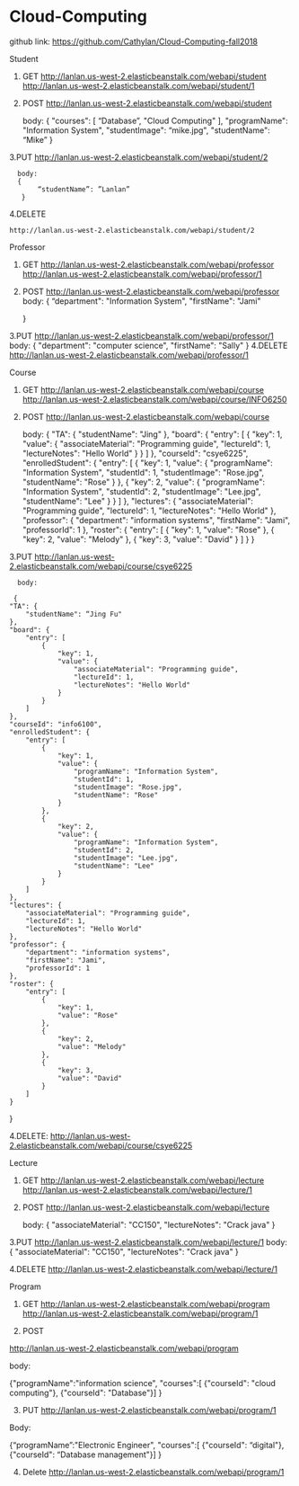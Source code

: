 # Cloud-Computing
 
github link: https://github.com/Cathylan/Cloud-Computing-fall2018

 
Student

1. GET
    http://lanlan.us-west-2.elasticbeanstalk.com/webapi/student
    http://lanlan.us-west-2.elasticbeanstalk.com/webapi/student/1
 
2. POST
     http://lanlan.us-west-2.elasticbeanstalk.com/webapi/student
     
     body:
     {
        "courses": [
            “Database”,
            "Cloud Computing"
        ],
        "programName": "Information System",
        "studentImage": “mike.jpg",
        "studentName": “Mike”
    }

3.PUT
      http://lanlan.us-west-2.elasticbeanstalk.com/webapi/student/2
      
      body:
      {
           “studentName”: ”Lanlan”
       }
       
4.DELETE

    http://lanlan.us-west-2.elasticbeanstalk.com/webapi/student/2


Professor

1. GET
    http://lanlan.us-west-2.elasticbeanstalk.com/webapi/professor
    http://lanlan.us-west-2.elasticbeanstalk.com/webapi/professor/1

2. POST
     http://lanlan.us-west-2.elasticbeanstalk.com/webapi/professor
     body:
     {
        “department": "Information System",
        "firstName": "Jami"

    }

3.PUT
      http://lanlan.us-west-2.elasticbeanstalk.com/webapi/professor/1
      body:
      {
        "department": "computer science",
        "firstName": "Sally"
       }
4.DELETE
    http://lanlan.us-west-2.elasticbeanstalk.com/webapi/professor/1


Course

1. GET
    http://lanlan.us-west-2.elasticbeanstalk.com/webapi/course
    http://lanlan.us-west-2.elasticbeanstalk.com/webapi/course/INFO6250

2. POST
     http://lanlan.us-west-2.elasticbeanstalk.com/webapi/course
     
     body:
     {
    "TA": {
        "studentName": "Jing"
    },
    "board": {
        "entry": [
            {
                "key": 1,
                "value": {
                    "associateMaterial": "Programming guide",
                    "lectureId": 1,
                    "lectureNotes": "Hello World"
                }
            }
        ]
    },
    "courseId": "csye6225",
    "enrolledStudent": {
        "entry": [
            {
                "key": 1,
                "value": {
                    "programName": "Information System",
                    "studentId": 1,
                    "studentImage": "Rose.jpg",
                    "studentName": "Rose"
                }
            },
            {
                "key": 2,
                "value": {
                    "programName": "Information System",
                    "studentId": 2,
                    "studentImage": "Lee.jpg",
                    "studentName": "Lee"
                }
            }
        ]
    },
    "lectures": {
        "associateMaterial": "Programming guide",
        "lectureId": 1,
        "lectureNotes": "Hello World"
    },
    "professor": {
        "department": "information systems",
        "firstName": "Jami",
        "professorId": 1
    },
    "roster": {
        "entry": [
            {
                "key": 1,
                "value": "Rose"
            },
            {
                "key": 2,
                "value": "Melody"
            },
            {
                "key": 3,
                "value": "David"
            }
        ]
    }
}

3.PUT
      http://lanlan.us-west-2.elasticbeanstalk.com/webapi/course/csye6225
      
      body:
      
     {
    "TA": {
        "studentName": “Jing Fu"
    },
    "board": {
        "entry": [
            {
                "key": 1,
                "value": {
                    "associateMaterial": "Programming guide",
                    "lectureId": 1,
                    "lectureNotes": "Hello World"
                }
            }
        ]
    },
    "courseId": "info6100",
    "enrolledStudent": {
        "entry": [
            {
                "key": 1,
                "value": {
                    "programName": "Information System",
                    "studentId": 1,
                    "studentImage": "Rose.jpg",
                    "studentName": "Rose"
                }
            },
            {
                "key": 2,
                "value": {
                    "programName": "Information System",
                    "studentId": 2,
                    "studentImage": "Lee.jpg",
                    "studentName": "Lee"
                }
            }
        ]
    },
    "lectures": {
        "associateMaterial": "Programming guide",
        "lectureId": 1,
        "lectureNotes": "Hello World"
    },
    "professor": {
        "department": "information systems",
        "firstName": "Jami",
        "professorId": 1
    },
    "roster": {
        "entry": [
            {
                "key": 1,
                "value": "Rose"
            },
            {
                "key": 2,
                "value": "Melody"
            },
            {
                "key": 3,
                "value": "David"
            }
        ]
    }
} 

4.DELETE: 
http://lanlan.us-west-2.elasticbeanstalk.com/webapi/course/csye6225

Lecture
1. GET
   http://lanlan.us-west-2.elasticbeanstalk.com/webapi/lecture
http://lanlan.us-west-2.elasticbeanstalk.com/webapi/lecture/1 
   
2. POST
     http://lanlan.us-west-2.elasticbeanstalk.com/webapi/lecture
     
     body:
     {
        "associateMaterial": "CC150",
        "lectureNotes": "Crack java"
    } 

3.PUT
     http://lanlan.us-west-2.elasticbeanstalk.com/webapi/lecture/1
      body:
      {
        "associateMaterial": "CC150",
        "lectureNotes": "Crack java"
    } 

4.DELETE
  http://lanlan.us-west-2.elasticbeanstalk.com/webapi/lecture/1 


Program

1. GET 
http://lanlan.us-west-2.elasticbeanstalk.com/webapi/program
http://lanlan.us-west-2.elasticbeanstalk.com/webapi/program/1

2. POST 

http://lanlan.us-west-2.elasticbeanstalk.com/webapi/program

body: 

{"programName":"information science",
	"courses":[
		{"courseId": "cloud computing"},
		{"courseId": "Database"}]
}

3. PUT 
http://lanlan.us-west-2.elasticbeanstalk.com/webapi/program/1 

Body: 

{“programName”:"Electronic Engineer",
	"courses":[
		{"courseId": “digital"},
		{"courseId": “Database management"}]
}

4. Delete 
http://lanlan.us-west-2.elasticbeanstalk.com/webapi/program/1 


